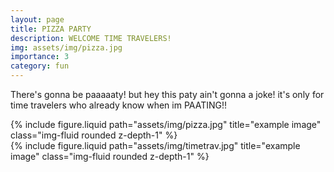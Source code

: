 ```yaml
---
layout: page
title: PIZZA PARTY
description: WELCOME TIME TRAVELERS!
img: assets/img/pizza.jpg
importance: 3
category: fun
---
```


There's gonna be paaaaaty!
but hey this paty ain't gonna a joke!
it's only for time travelers who already know when im PAATING!!

<div class="row">
    <div class="col-sm mt-3 mt-md-0">
        {% include figure.liquid path="assets/img/pizza.jpg" title="example image" class="img-fluid rounded z-depth-1" %}
    </div>
    <div class="col-sm mt-3 mt-md-0">
        {% include figure.liquid path="assets/img/timetrav.jpg" title="example image" class="img-fluid rounded z-depth-1" %}
    </div>
</div>

